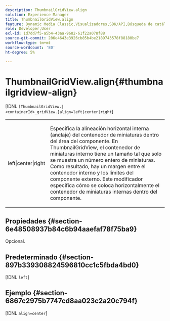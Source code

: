 ```yaml
---
description: ThumbnailGridView.align
solution: Experience Manager
title: ThumbnailGridView.align
feature: Dynamic Media Classic,Visualizadores,SDK/API,Búsqueda de catálogos electrónicos
role: Developer,User
exl-id: 1d7dd7f5-a5b4-43aa-9682-61f22a078f88
source-git-commit: 206e4643e3926cb85b4be2189743578f88180be7
workflow-type: tm+mt
source-wordcount: '80'
ht-degree: 5%

---
```


# ThumbnailGridView.align{#thumbnailgridview-align}

[!DNL `[ThumbnailGridView.|<containerId>_gridView.]align=left|center|right`]

<table id="table_95890560230C48BBB03A8082F56382CA"> 
 <tbody> 
  <tr> 
   <td> <p> <span class="codeph"> left|center|right</span> </p> </td> 
   <td> <p> Especifica la alineación horizontal interna (anclaje) del contenedor de miniaturas dentro del área del componente. En ThumbnailGridView, el contenedor de miniaturas interno tiene un tamaño tal que solo se muestra un número entero de miniaturas. Como resultado, hay un margen entre el contenedor interno y los límites del componente externo. Este modificador especifica cómo se coloca horizontalmente el contenedor de miniaturas internas dentro del componente. </p> </td> 
  </tr> 
 </tbody> 
</table>

## Propiedades {#section-6e48508937b84c6b94aaefaf78f75ba9}

Opcional.

## Predeterminado {#section-897b339308824596810cc1c5fbda4bd0}

[!DNL `left`]

## Ejemplo {#section-6867c2975b7747cd8aa023c2a20c794f}

[!DNL `align=center`]
